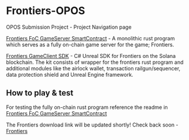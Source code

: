 # Frontiers-OPOS
OPOS Submission Project - Project Navigation page

[Frontiers FoC GameServer SmartContract](https://github.com/kgilliam125/frontier-program) - A monolithic rust program which serves as a fully on-chain game server for the game; Frontiers.

[Frontiers GameClient SDK](https://github.com/Bifrost-Technologies/Frontier-SDK) - C# Unreal SDK for Frontiers on the Solana blockchain. The kit consists of wrapper for the frontiers rust program and additional modules like the airlock wallet, transaction railgun/sequencer, data protection shield and Unreal Engine framework.


## How to play & test

For testing the fully on-chain rust program reference the readme in [Frontiers FoC GameServer SmartContract](https://github.com/kgilliam125/frontier-program)

The Frontiers download link will be updated shortly! Check back soon - [Frontiers]()
